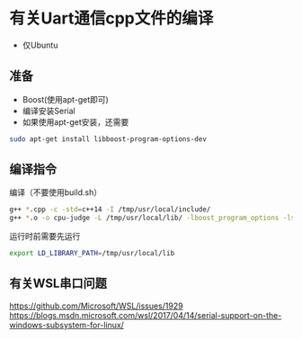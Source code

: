 # 有关Uart通信cpp文件的编译

* 仅Ubuntu

## 准备
* Boost(使用apt-get即可)
* 编译安装Serial
* 如果使用apt-get安装，还需要
```bash
sudo apt-get install libboost-program-options-dev
```


## 编译指令
编译（不要使用build.sh）
```bash
g++ *.cpp -c -std=c++14 -I /tmp/usr/local/include/
g++ *.o -o cpu-judge -L /tmp/usr/local/lib/ -lboost_program_options -lserial
```

运行时前需要先运行
```bash
export LD_LIBRARY_PATH=/tmp/usr/local/lib
```

## 有关WSL串口问题
https://github.com/Microsoft/WSL/issues/1929
https://blogs.msdn.microsoft.com/wsl/2017/04/14/serial-support-on-the-windows-subsystem-for-linux/
